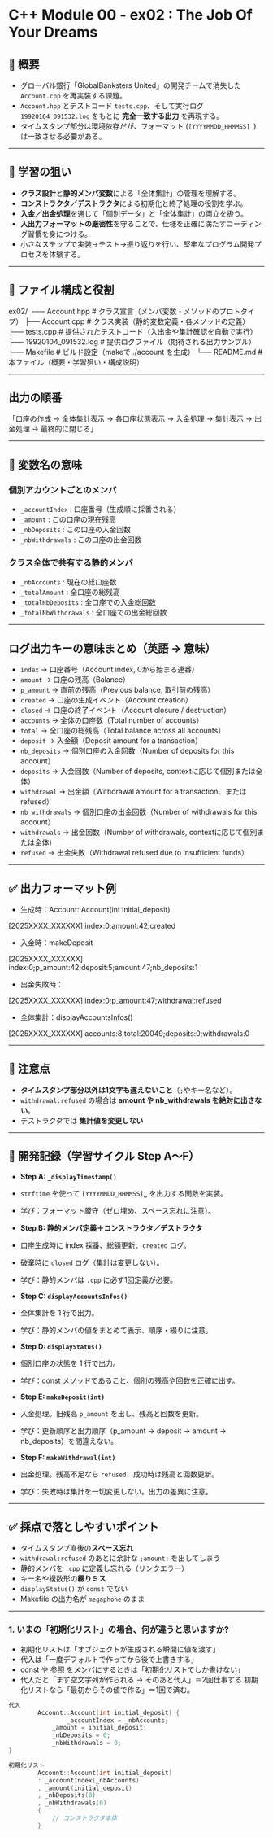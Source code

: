 # C++ Module 00 - ex02 : The Job Of Your Dreams

## 📖 概要
- グローバル銀行「GlobalBanksters United」の開発チームで消失した `Account.cpp` を再実装する課題。
- `Account.hpp` とテストコード `tests.cpp`、そして実行ログ `19920104_091532.log` をもとに **完全一致する出力** を再現する。
- タイムスタンプ部分は環境依存だが、フォーマット (`[YYYYMMDD_HHMMSS] `) は一致させる必要がある。

---

## 🎯 学習の狙い
- **クラス設計**と**静的メンバ変数**による「全体集計」の管理を理解する。
- **コンストラクタ／デストラクタ**による初期化と終了処理の役割を学ぶ。
- **入金／出金処理**を通じて「個別データ」と「全体集計」の両立を扱う。
- **入出力フォーマットの厳密性**を守ることで、仕様を正確に満たすコーディング習慣を身につける。
- 小さなステップで実装→テスト→振り返りを行い、堅牢なプログラム開発プロセスを体験する。

---

## 📂 ファイル構成と役割

ex02/
├── Account.hpp # クラス宣言（メンバ変数・メソッドのプロトタイプ）
├── Account.cpp # クラス実装（静的変数定義・各メソッドの定義）
├── tests.cpp # 提供されたテストコード（入出金や集計確認を自動で実行）
├── 19920104_091532.log # 提供ログファイル（期待される出力サンプル）
├── Makefile # ビルド設定（makeで ./account を生成）
└── README.md # 本ファイル（概要・学習狙い・構成説明）

---

##  出力の順番
「口座の作成 → 全体集計表示 → 各口座状態表示 → 入金処理 → 集計表示 → 出金処理 → 最終的に閉じる」

---

## 🔑 変数名の意味

### 個別アカウントごとのメンバ
- `_accountIndex` : 口座番号（生成順に採番される）
- `_amount` : この口座の現在残高
- `_nbDeposits` : この口座の入金回数
- `_nbWithdrawals` : この口座の出金回数

### クラス全体で共有する静的メンバ
- `_nbAccounts` : 現在の総口座数
- `_totalAmount` : 全口座の総残高
- `_totalNbDeposits` : 全口座での入金総回数
- `_totalNbWithdrawals` : 全口座での出金総回数

---

## ログ出力キーの意味まとめ（英語 → 意味）

- `index` → 口座番号（Account index, 0から始まる連番）
- `amount` → 口座の残高（Balance）
- `p_amount` → 直前の残高（Previous balance, 取引前の残高）
- `created` → 口座の生成イベント（Account creation）
- `closed` → 口座の終了イベント（Account closure / destruction）
- `accounts` → 全体の口座数（Total number of accounts）
- `total` → 全口座の総残高（Total balance across all accounts）
- `deposit` → 入金額（Deposit amount for a transaction）
- `nb_deposits` → 個別口座の入金回数（Number of deposits for this account）
- `deposits` → 入金回数（Number of deposits, contextに応じて個別または全体）
- `withdrawal` → 出金額（Withdrawal amount for a transaction、または refused）
- `nb_withdrawals` → 個別口座の出金回数（Number of withdrawals for this account）
- `withdrawals` → 出金回数（Number of withdrawals, contextに応じて個別または全体）
- `refused` → 出金失敗（Withdrawal refused due to insufficient funds）

---

## ✅ 出力フォーマット例

- 生成時：Account::Account(int initial_deposit)

[2025XXXX_XXXXXX] index:0;amount:42;created


- 入金時：makeDeposit

[2025XXXX_XXXXXX] index:0;p_amount:42;deposit:5;amount:47;nb_deposits:1


- 出金失敗時：

[2025XXXX_XXXXXX] index:0;p_amount:47;withdrawal:refused


- 全体集計：displayAccountsInfos()

[2025XXXX_XXXXXX] accounts:8;total:20049;deposits:0;withdrawals:0


---

## 📝 注意点
- **タイムスタンプ部分以外は1文字も違えないこと**（`;`やキー名など）。
- `withdrawal:refused` の場合は **amount や nb_withdrawals を絶対に出さない**。
- デストラクタでは **集計値を変更しない**


---

## 📓 開発記録（学習サイクル Step A〜F）

- **Step A: `_displayTimestamp()`**
- `strftime` を使って `[YYYYMMDD_HHMMSS]␣` を出力する関数を実装。
- 学び：フォーマット厳守（ゼロ埋め、スペース忘れに注意）。

- **Step B: 静的メンバ定義＋コンストラクタ／デストラクタ**
- 口座生成時に index 採番、総額更新、`created` ログ。
- 破棄時に `closed` ログ（集計は変更しない）。
- 学び：静的メンバは `.cpp` に必ず1回定義が必要。

- **Step C: `displayAccountsInfos()`**
- 全体集計を 1 行で出力。
- 学び：静的メンバの値をまとめて表示、順序・綴りに注意。

- **Step D: `displayStatus()`**
- 個別口座の状態を 1 行で出力。
- 学び：const メソッドであること、個別の残高や回数を正確に出す。

- **Step E: `makeDeposit(int)`**
- 入金処理。旧残高 `p_amount` を出し、残高と回数を更新。
- 学び：更新順序と出力順序（p_amount → deposit → amount → nb_deposits）を間違えない。

- **Step F: `makeWithdrawal(int)`**
- 出金処理。残高不足なら `refused`、成功時は残高と回数更新。
- 学び：失敗時は集計を一切変更しない。出力の差異に注意。

---

## ✅ 採点で落としやすいポイント

- タイムスタンプ直後の**スペース忘れ**
- `withdrawal:refused` のあとに余計な `;amount:` を出してしまう
- 静的メンバを `.cpp` に定義し忘れる（リンクエラー）
- キー名や複数形の**綴りミス**
- `displayStatus()` が `const` でない
- Makefile の出力名が `megaphone` のまま

---

### 1. いまの「初期化リスト」の場合、何が違うと思いますか?
- 初期化リストは「オブジェクトが生成される瞬間に値を渡す」
- 代入は「一度デフォルトで作ってから後で上書きする」
- const や 参照 をメンバにするときは「初期化リストでしか書けない」
- 代入だと「まず空文字列が作られる → そのあと代入」＝2回仕事する
  初期化リストなら「最初からその値で作る」＝1回で済む。
```cpp    
代入
        Account::Account(int initial_deposit) {
                _accountIndex = _nbAccounts;
            _amount = initial_deposit;
            _nbDeposits = 0;
            _nbWithdrawals = 0;
}
```

```cpp
初期化リスト
        Account::Account(int initial_deposit)
        : _accountIndex(_nbAccounts)
        , _amount(initial_deposit)
        , _nbDeposits(0)
        , _nbWithdrawals(0)
        {
            // コンストラクタ本体
        }
```